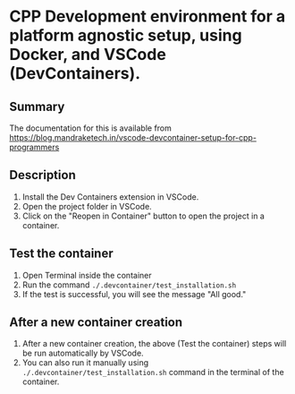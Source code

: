 # CPP Development environment for a platform agnostic setup, using Docker, and VSCode (DevContainers).

## Summary
The documentation for this is available from https://blog.mandraketech.in/vscode-devcontainer-setup-for-cpp-programmers

## Description
1. Install the Dev Containers extension in VSCode.
2. Open the project folder in VSCode.
3. Click on the "Reopen in Container" button to open the project in a container.

## Test the container
1. Open Terminal inside the container
2. Run the command `./.devcontainer/test_installation.sh`
3. If the test is successful, you will see the message "All good."

## After a new container creation
1. After a new container creation, the above (Test the container) steps will be run automatically by VSCode.
2. You can also run it manually using `./.devcontainer/test_installation.sh` command in the terminal of the container.

